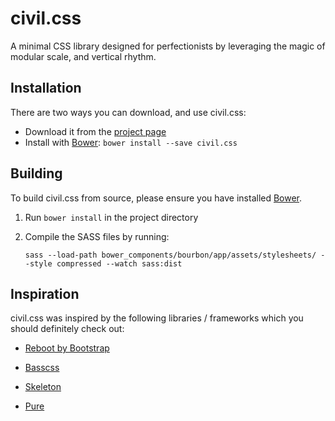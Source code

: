 # civil.css

A minimal CSS library designed for perfectionists by leveraging the magic of modular scale, and vertical rhythm.


## Installation

There are two ways you can download, and use civil.css:

- Download it from the [project page][downloads]
- Install with [Bower][bower]: `bower install --save civil.css`


## Building

To build civil.css from source, please ensure you have installed [Bower][bower].

1. Run `bower install` in the project directory
2. Compile the SASS files by running:

    ```shell
    sass --load-path bower_components/bourbon/app/assets/stylesheets/ --style compressed --watch sass:dist
    ```


## Inspiration

civil.css was inspired by the following libraries / frameworks which you should definitely check out:

- [Reboot by Bootstrap](https://github.com/twbs/bootstrap/)
- [Basscss](http://www.basscss.com/)
- [Skeleton](http://getskeleton.com/)
- [Pure](http://purecss.io/)


  [bower]: http://bower.io/
  [downloads]: https://github.com/CivilApp/civil.css/releases